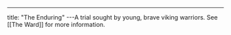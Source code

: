 ---
title: "The Enduring"
---A trial sought by young, brave viking warriors. See [[The Ward]] for more information.